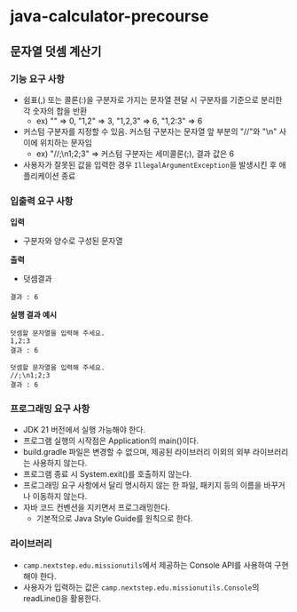 # java-calculator-precourse

## 문자열 덧셈 계산기

### 기능 요구 사항
- 쉼표(,) 또는 콜론(:)을 구분자로 가지는 문자열 젼달 시 구분자를 기준으로 분리한 각 숫자의 합을 반환
    - ex) "" => 0, "1,2" => 3, "1,2,3" => 6, "1,2:3" => 6
- 커스텀 구분자를 지정할 수 있음. 커스텀 구분자는 문자열 앞 부분의 "//"와 "\n" 사이에 위치하는 문자임
    - ex) "//;\n1;2;3" => 커스텀 구분자는 세미콜론(;), 결과 값은 6
- 사용자가 잘못된 값을 입력한 경우 `IllegalArgumentException`을 발생시킨 후 애플리케이션 종료

### 입출력 요구 사항
**입력**
- 구분자와 양수로 구성된 문자열

**출력**
- 덧셈결과
```text
결과 : 6
```
**실행 결과 예시**
```text
덧셈할 문자열을 입력해 주세요.
1,2:3
결과 : 6
```
```text
덧셈할 문자열을 입력해 주세요.
//;\n1;2;3
결과 : 6
```

### 프로그래밍 요구 사항
- JDK 21 버전에서 실행 가능해야 한다.
- 프로그램 실행의 시작점은 Application의 main()이다.
- build.gradle 파일은 변경할 수 없으며, 제공된 라이브러리 이외의 외부 라이브러리는 사용하지 않는다.
- 프로그램 종료 시 System.exit()를 호출하지 않는다.
- 프로그래밍 요구 사항에서 달리 명시하지 않는 한 파일, 패키지 등의 이름을 바꾸거나 이동하지 않는다.
- 자바 코드 컨벤션을 지키면서 프로그래밍한다.
    - 기본적으로 Java Style Guide를 원칙으로 한다.
### 라이브러리
- `camp.nextstep.edu.missionutils`에서 제공하는 Console API를 사용하여 구현해야 한다.
- 사용자가 입력하는 값은 `camp.nextstep.edu.missionutils.Console`의 readLine()을 활용한다.

